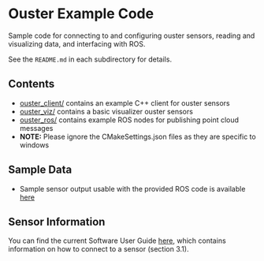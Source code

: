 # Ouster Example Code
Sample code for connecting to and configuring ouster sensors, reading and
visualizing data, and interfacing with ROS.

See the `README.md` in each subdirectory for details.

## Contents
* [ouster_client/](ouster_client/README.md) contains an example C++ client for ouster sensors
* [ouster_viz/](ouster_viz/README.md) contains a basic visualizer ouster sensors
* [ouster_ros/](ouster_ros/README.md) contains example ROS nodes for publishing point cloud messages
* **NOTE:** Please ignore the CMakeSettings.json files as they are specific to windows

## Sample Data
* Sample sensor output usable with the provided ROS code is available
  [here](https://data.ouster.io/sample-data-1.13)

## Sensor Information
You can find the current Software User Guide [here](https://ouster.com/resources/),
which contains information on how to connect to a sensor (section 3.1).
